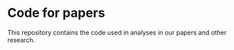 # Code for papers

This repository contains the code used in analyses in our papers and other research.

